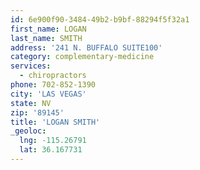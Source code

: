 ```yaml
---
id: 6e900f90-3484-49b2-b9bf-88294f5f32a1
first_name: LOGAN
last_name: SMITH
address: '241 N. BUFFALO SUITE100'
category: complementary-medicine
services:
  - chiropractors
phone: 702-852-1390
city: 'LAS VEGAS'
state: NV
zip: '89145'
title: 'LOGAN SMITH'
_geoloc:
  lng: -115.26791
  lat: 36.167731
---
```


